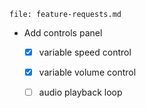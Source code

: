 ```
file: feature-requests.md
```

- Add controls panel
    - [x] variable speed control
    - [x] variable volume control
    - [ ] audio playback loop

